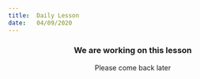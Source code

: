 ```yaml
---
title:  Daily Lesson
date:   04/09/2020
---
```


### <center>We are working on this lesson</center>
<center>Please come back later</center>